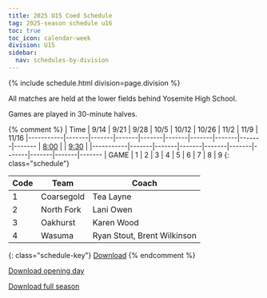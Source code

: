```yaml
---
title: 2025 U15 Coed Schedule
tag: 2025-season schedule u16
toc: true
toc_icon: calendar-week
division: U15
sidebar:
  nav: schedules-by-division
---
```


{% include schedule.html division=page.division %}

All matches are held at the lower fields behind Yosemite High School.

Games are played in 30-minute halves.

{% comment %}
| Time      | 9/14  | 9/21  | 9/28  | 10/5  | 10/12 | 10/26 | 11/2  | 11/9 | 11/16
|-----------|-------|-------|-------|-------|-------|-------|-------|-------|-------
| <u>8:00</u> |
| <u>9:30</u> |
|-----------|-------|-------|-------|-------|-------|-------|-------|-------|-------
| GAME      | 1     | 2     | 3     | 4     | 5     | 6     | 7     | 8     | 9
{: class="schedule"}

| Code  | Team          | Coach                         
|-------|---------------|---------------
| 1		| Coarsegold	| Tea Layne
| 2		| North Fork	| Lani Owen
| 3		| Oakhurst		| Karen Wood
| 4		| Wasuma		| Ryan Stout, Brent Wilkinson
{: class="schedule-key"}
[Download](/schedules/2025/MAYSL-2025-U15-coed.pdf)
{% endcomment %}

[Download opening day](/schedules/2025/MAYSL-2025-U15-09-20.pdf)

[Download full season](/schedules/2025/MAYSL-2025-U15-coed.pdf)
